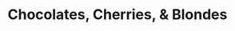 ---
title: "Chocolates, Cherries, & Blondes"
url: /maple-valley/chocolates-cherries-und-blondes/
shop: Andenken
---